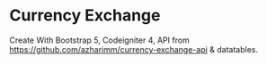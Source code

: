 # Currency Exchange

Create With Bootstrap 5, Codeigniter 4, API from https://github.com/azharimm/currency-exchange-api & datatables.
